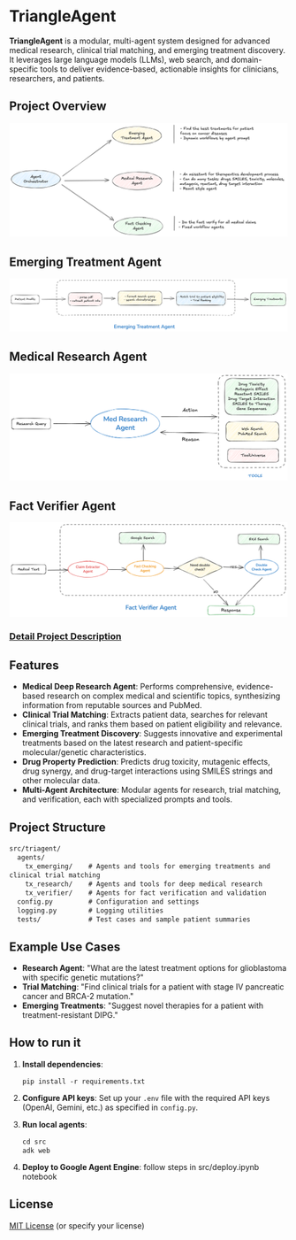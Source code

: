 # TriangleAgent

**TriangleAgent** is a modular, multi-agent system designed for advanced medical research, clinical trial matching, and emerging treatment discovery. It leverages large language models (LLMs), web search, and domain-specific tools to deliver evidence-based, actionable insights for clinicians, researchers, and patients.


## Project Overview
![TriangleAgent Architecture](imgs/proj_overview.png)

## Emerging Treatment Agent
![Agent Workflow](imgs/emerging_treatment_agent.png)

## Medical Research Agent
![Agent Workflow](imgs/med_research_agent.png)

## Fact Verifier Agent
![Agent Workflow](imgs/fact_verify_agent.png)

### [Detail Project Description](https://deepwiki.com/doanthuan/triagent)

## Features

- **Medical Deep Research Agent**: Performs comprehensive, evidence-based research on complex medical and scientific topics, synthesizing information from reputable sources and PubMed.
- **Clinical Trial Matching**: Extracts patient data, searches for relevant clinical trials, and ranks them based on patient eligibility and relevance.
- **Emerging Treatment Discovery**: Suggests innovative and experimental treatments based on the latest research and patient-specific molecular/genetic characteristics.
- **Drug Property Prediction**: Predicts drug toxicity, mutagenic effects, drug synergy, and drug-target interactions using SMILES strings and other molecular data.
- **Multi-Agent Architecture**: Modular agents for research, trial matching, and verification, each with specialized prompts and tools.

## Project Structure

```
src/triagent/
  agents/
    tx_emerging/    # Agents and tools for emerging treatments and clinical trial matching
    tx_research/    # Agents and tools for deep medical research
    tx_verifier/    # Agents for fact verification and validation
  config.py         # Configuration and settings
  logging.py        # Logging utilities
  tests/            # Test cases and sample patient summaries
```

## Example Use Cases

- **Research Agent**: "What are the latest treatment options for glioblastoma with specific genetic mutations?"
- **Trial Matching**: "Find clinical trials for a patient with stage IV pancreatic cancer and BRCA-2 mutation."
- **Emerging Treatments**: "Suggest novel therapies for a patient with treatment-resistant DIPG."

## How to run it

1. **Install dependencies**:
   ```
   pip install -r requirements.txt
   ```
2. **Configure API keys**: Set up your `.env` file with the required API keys (OpenAI, Gemini, etc.) as specified in `config.py`.
3. **Run local agents**:

   ```
   cd src
   adk web
   ```
4. **Deploy to Google Agent Engine**: follow steps in src/deploy.ipynb notebook

## License

[MIT License](LICENSE) (or specify your license) 